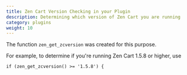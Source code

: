 ```yaml
---
title: Zen Cart Version Checking in your Plugin 
description: Determining which version of Zen Cart you are running
category: plugins
weight: 10
---
```


The function `zen_get_zcversion` was created for this purpose. 

For example, to determine if you're running Zen Cart 1.5.8 or higher, use 

```
if (zen_get_zcversion() >= '1.5.8') { 
``` 
